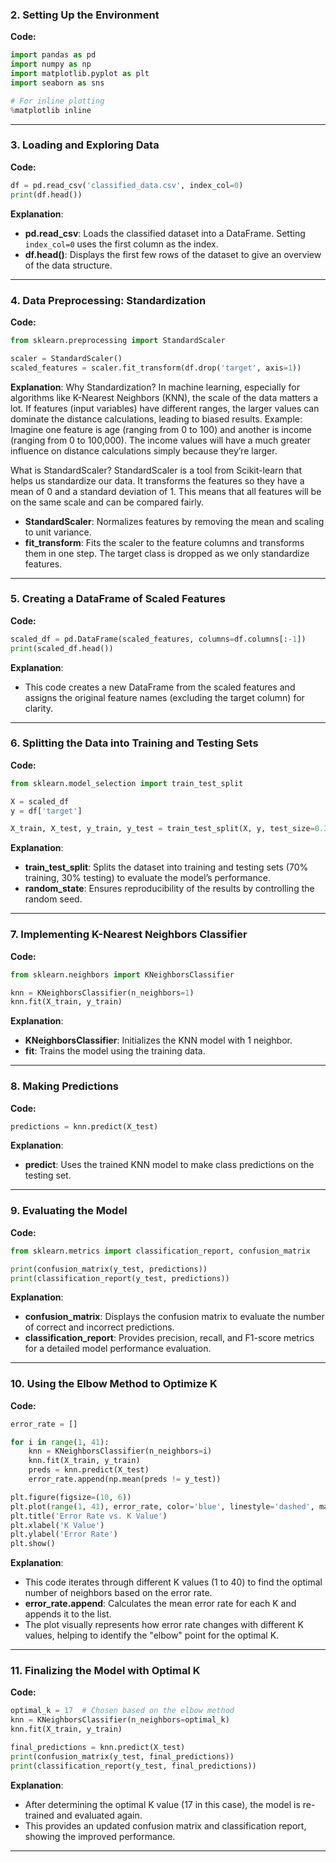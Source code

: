 

### 2. Setting Up the Environment

**Code:**
```python
import pandas as pd
import numpy as np
import matplotlib.pyplot as plt
import seaborn as sns

# For inline plotting
%matplotlib inline
```


---

### 3. Loading and Exploring Data

**Code:**
```python
df = pd.read_csv('classified_data.csv', index_col=0)
print(df.head())
```

**Explanation**:
- **pd.read_csv**: Loads the classified dataset into a DataFrame. Setting `index_col=0` uses the first column as the index.
- **df.head()**: Displays the first few rows of the dataset to give an overview of the data structure.

---

### 4. Data Preprocessing: Standardization

**Code:**
```python
from sklearn.preprocessing import StandardScaler

scaler = StandardScaler()
scaled_features = scaler.fit_transform(df.drop('target', axis=1))
```

**Explanation**:
    Why Standardization?
In machine learning, especially for algorithms like K-Nearest Neighbors (KNN), the scale of the data matters a lot. If features (input variables) have different ranges, the larger values can dominate the distance calculations, leading to biased results.
Example: Imagine one feature is age (ranging from 0 to 100) and another is income (ranging from 0 to 100,000). The income values will have a much greater influence on distance calculations simply because they’re larger.

What is StandardScaler?
StandardScaler is a tool from Scikit-learn that helps us standardize our data.
It transforms the features so they have a mean of 0 and a standard deviation of 1. This means that all features will be on the same scale and can be compared fairly.
- **StandardScaler**: Normalizes features by removing the mean and scaling to unit variance.
- **fit_transform**: Fits the scaler to the feature columns and transforms them in one step. The target class is dropped as we only standardize features.

---

### 5. Creating a DataFrame of Scaled Features

**Code:**
```python
scaled_df = pd.DataFrame(scaled_features, columns=df.columns[:-1])
print(scaled_df.head())
```

**Explanation**:
- This code creates a new DataFrame from the scaled features and assigns the original feature names (excluding the target column) for clarity.

---

### 6. Splitting the Data into Training and Testing Sets

**Code:**
```python
from sklearn.model_selection import train_test_split

X = scaled_df
y = df['target']

X_train, X_test, y_train, y_test = train_test_split(X, y, test_size=0.3, random_state=101)
```

**Explanation**:
- **train_test_split**: Splits the dataset into training and testing sets (70% training, 30% testing) to evaluate the model’s performance.
- **random_state**: Ensures reproducibility of the results by controlling the random seed.

---

### 7. Implementing K-Nearest Neighbors Classifier

**Code:**
```python
from sklearn.neighbors import KNeighborsClassifier

knn = KNeighborsClassifier(n_neighbors=1)
knn.fit(X_train, y_train)
```

**Explanation**:
- **KNeighborsClassifier**: Initializes the KNN model with 1 neighbor.
- **fit**: Trains the model using the training data.

---

### 8. Making Predictions

**Code:**
```python
predictions = knn.predict(X_test)
```

**Explanation**:
- **predict**: Uses the trained KNN model to make class predictions on the testing set.

---

### 9. Evaluating the Model

**Code:**
```python
from sklearn.metrics import classification_report, confusion_matrix

print(confusion_matrix(y_test, predictions))
print(classification_report(y_test, predictions))
```

**Explanation**:
- **confusion_matrix**: Displays the confusion matrix to evaluate the number of correct and incorrect predictions.
- **classification_report**: Provides precision, recall, and F1-score metrics for a detailed model performance evaluation.

---

### 10. Using the Elbow Method to Optimize K

**Code:**
```python
error_rate = []

for i in range(1, 41):
    knn = KNeighborsClassifier(n_neighbors=i)
    knn.fit(X_train, y_train)
    preds = knn.predict(X_test)
    error_rate.append(np.mean(preds != y_test))

plt.figure(figsize=(10, 6))
plt.plot(range(1, 41), error_rate, color='blue', linestyle='dashed', marker='o', markerfacecolor='red', markersize=10)
plt.title('Error Rate vs. K Value')
plt.xlabel('K Value')
plt.ylabel('Error Rate')
plt.show()
```

**Explanation**:
- This code iterates through different K values (1 to 40) to find the optimal number of neighbors based on the error rate.
- **error_rate.append**: Calculates the mean error rate for each K and appends it to the list.
- The plot visually represents how error rate changes with different K values, helping to identify the "elbow" point for the optimal K.

---

### 11. Finalizing the Model with Optimal K

**Code:**
```python
optimal_k = 17  # Chosen based on the elbow method
knn = KNeighborsClassifier(n_neighbors=optimal_k)
knn.fit(X_train, y_train)

final_predictions = knn.predict(X_test)
print(confusion_matrix(y_test, final_predictions))
print(classification_report(y_test, final_predictions))
```

**Explanation**:
- After determining the optimal K value (17 in this case), the model is re-trained and evaluated again.
- This provides an updated confusion matrix and classification report, showing the improved performance.

---
